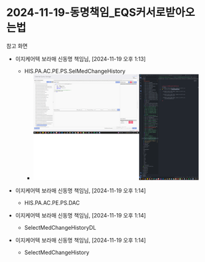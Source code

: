 





# 2024-11-19-동명책임_EQS커서로받아오는법
참고 화면 
- 이지케어텍 보라매 신동명 책임님, [2024-11-19 오후 1:13]
    - HIS.PA.AC.PE.PS.SelMedChangeHistory
        - ![alt text](image.png)
    
- 이지케어텍 보라매 신동명 책임님, [2024-11-19 오후 1:14]
    - HIS.PA.AC.PE.PS.DAC
    
- 이지케어텍 보라매 신동명 책임님, [2024-11-19 오후 1:14]
    - SelectMedChangeHistoryDL
    
- 이지케어텍 보라매 신동명 책임님, [2024-11-19 오후 1:14]
    - SelectMedChangeHistory

## 